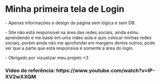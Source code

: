 <h1>Minha primeira tela de Login </h1>
<p> - Apenas informações e design da página sem lógica e sem DB.</p>
<p> - Site não está responsível na área das redes sociais, ainda estou aprendendo e me basei em uma vídeo aula e quis colocar minhas redes sociais, porém ainda não me aprofundei em margens dentre outros, pode ver que a parte que está responsiva é somente a área do login.</p>
<p> - Obrigado por vizualizar meu projeto <3 </p>


<h3>Vídeo de referência: https://www.youtube.com/watch?v=lP-XV2wXXQM </h3>
